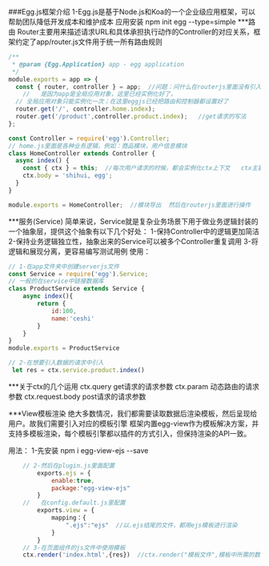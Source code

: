 ###Egg.js框架介绍
    1-Egg.js是基于Node.js和Koa的一个企业级应用框架，可以帮助团队降低开发成本和维护成本
    应用安装
        npm init egg --type=simple
***路由
    Router主要用来描述请求URL和具体承担执行动作的Controller的对应关系，框架约定了app/router.js文件用于统一所有路由规则

```js
/**
 * @param {Egg.Application} app - egg application
 */
module.exports = app => {
  const { router, controller } = app;  //问题：问什么在routerjs里面没有引入home和product就直接可以引用，
    //   是因为app是全局应用对象，这里已经实例化好了，
  // 全局应用对象只能实例化一次；在这里eggjs已经把路由和控制器都设置好了
  router.get('/', controller.home.index);
  router.get('/product',controller.product.index);   //get请求的写法
};
```

<!-- 2-下面是homejs里面的代码 -->
```js
const Controller = require('egg').Controller;
// home.js里面是各种业务逻辑，例如：商品模块，用户信息模块
class HomeController extends Controller {
  async index() {
    const { ctx } = this;  //每次用户请求的时候，都会实例化ctx上下文   ctx主要是处理用户请求的信息，操作返回的内容
    ctx.body = 'shihui, egg';
  }
}

module.exports = HomeController;  //模块导出  然后在routerjs里面进行操作

```

***服务(Service)
    简单来说，Service就是复杂业务场景下用于做业务逻辑封装的一个抽象层，提供这个抽象有以下几个好处：
        1-保持Controller中的逻辑更加简洁
        2-保持业务逻辑独立性，抽象出来的Service可以被多个Controller重复调用
        3-将逻辑和展现分离，更容易编写测试用例
    使用：
        
```js
// 1-在app文件夹中创建serverjs文件
const Service = require('egg').Service;
// 一般的在service中链接数据库
class ProductService extends Service {
    async index(){
        return {
            id:100,
            name:'ceshi'
        }
    }
}
module.exports = ProductService

// 2-在想要引入数据的请求中引入
 let res = ctx.service.product.index()
```

***关于ctx的几个运用
ctx.query   get请求的请求参数
ctx.param   动态路由的请求参数
ctx.request.body  post请求的请求参数

***View模板渲染
    绝大多数情况，我们都需要读取数据后渲染模板，然后呈现给用户。故我们需要引入对应的模板引擎
    框架内置egg-view作为模板解决方案，并支持多模板渲染，每个模板引擎都以插件的方式引入，但保持渲染的API一致。

用法：
    1-先安装  npm i egg-view-ejs --save
```js
    // 2-然后在plugin.js里面配置 
        exports.ejs = {
            enable:true,
            package:"egg-view-ejs"
        }
    //   在config.default.js里配置
        exports.view = {
            mapping：{
                ".ejs":"ejs"  //以.ejs结尾的文件，都用ejs模板进行渲染
            }
        }
    // 3-在页面组件的js文件中使用模板
    ctx.render('index.html',{res})  //ctx.render("模板文件",模板中所需的数据)
```

